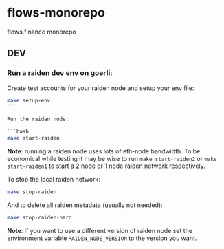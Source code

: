 # flows-monorepo

flows.finance monorepo

## DEV

### Run a raiden dev env on goerli:

Create test accounts for your raiden node and setup your env file:

````bash
make setup-env
```

Run the raiden node:

```bash
make start-raiden
````

**Note**: running a raiden node uses lots of eth-node bandwidth. To be economical while testing it may be wise to run `make start-raiden2` or `make start-raiden1` to start a 2 node or 1 node raiden network respectively.

To stop the local raiden network:

```bash
make stop-raiden
```

And to delete all raiden metadata (usually not needed):

```bash
make stop-raiden-hard
```
**Note**: if you want to use a different version of raiden node set the environment variable `RAIDEN_NODE_VERSION` to the version you want.
